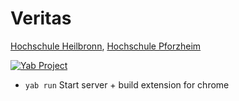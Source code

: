 # Veritas

[Hochschule Heilbronn](https://www.hs-heilbronn.de),
[Hochschule Pforzheim](https://designpf.hs-pforzheim.de)

[![Yab Project](https://img.shields.io/badge/Yab_Project-2C2D72?logo=lua)](https://github.com/Frank-Mayer/yab)

- `yab run` Start server + build extension for chrome
